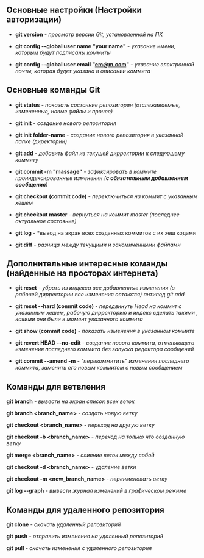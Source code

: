 ## Основные настройки (Настройки авторизации)
+ **git version** - *просмотр версии Git, установленной на ПК*

+ **git config --global user.name "your name"** - *указание имени, которым будут подписаны коммиты*

+ **git config --global user.email "em@m.com"** - *указание электронной почты, которая будет указана в описании коммита*

## Основные команды Git

+ **git status** - *показать состояние репозитория (отслеживаемые, измененные, новые файлы и прочее)*

+ **git init** - *создание нового репозитория*

+ **git init folder-name** - *создание нового репозитория в указанной папке (директории)*

+ **git add** - *добавить файл из текущей дирректории к следующему коммиту*

+ **git commit -m "massage"** - *зафиксировать в коммите проиндексированные изменения (_**с обязательным добавлением сообщения**_)*

+ **git checkout (commit code)** - *переключиться на коммит с указанным хешем*

+ **git checkout master** - *вернуться на коммит master (последнее актуальное состояние)*

+ **git log** - *вывод на экран всех созданных коммитов с их хеш кодами

+ **git diff** - *разница между текущими и закомиченными файлами*

## Дополнительные интересные команды (найденные на просторах интернета)

+ **git reset** - *убрать из индекса все добавленные изменения (в рабочей дирректории все изменения остаются) антипод git add*

+ **git reset --hard (commit code)** - *передвинуть Head на коммит с указанным хешем, рабочую дирректорию и индекс сделать такими , какими они были в момент указанного коммита*

+ **git show (commit code)** - *показать изменения в указанном коммите*

+ **git revert HEAD --no-edit** - *создание нового коммита, отменяющего изменения последнего коммита без запуска редактора сообщений*

+ **git commit --amend -m** - *"перекоммитить" изменения последнего коммита, заменить его новым коммитом с новым сообщением*

## Команды для ветвления

**git branch** - *вывести на экран список всех веток*

**git branch <branch_name>** - *создать новую ветку*

**git checkout <branch_name>** - *переход на другую ветку*

**git checkout -b <branch_name>** - *переход на только что созданную ветку*

**git merge <branch_name>** - *слияние веток между собой*

**git checkout -d <branch_name>** - *удаление ветки*

**git checkout -m <new_branch_name>** - *переименовать ветку*

**git log --graph** - *вывести журнал изменений в графическом режиме*

## Команды для удаленного репозитория

**git clone** - *скачать удаленный репозиторий*

**git push** - *отправить изменения на удаленный репозиторий*

**git pull** - *скачать изменения с удаленного репозитория*